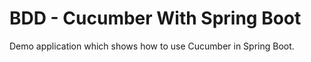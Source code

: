 # BDD - Cucumber With Spring Boot

Demo application which shows how to use Cucumber in Spring Boot.
